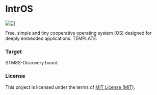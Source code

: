 # IntrOS
  [![CI](https://github.com/stateos/IntrOS-STM8SDiscovery/actions/workflows/test.yml/badge.svg)](https://github.com/stateos/IntrOS-STM8SDiscovery/actions/workflows/test.yml)

Free, simple and tiny cooperative operating system (OS) designed for deeply embedded applications.
TEMPLATE.

### Target

STM8S-Discovery board.

### License

This project is licensed under the terms of [MIT License (MIT)](https://opensource.org/licenses/MIT).
